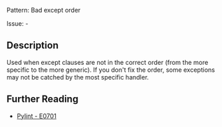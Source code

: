 Pattern: Bad except order

Issue: -

## Description

Used when except clauses are not in the correct order (from the more specific to the more generic). If you don't fix the order, some exceptions may not be catched by the most specific handler.

## Further Reading

* [Pylint - E0701](http://pylint-messages.wikidot.com/messages:e0701)